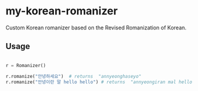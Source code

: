 # my-korean-romanizer
Custom Korean romanizer based on the Revised Romanization of Korean.

## Usage
```python

r = Romanizer()

r.romanize("안녕하세요")  # returns  "annyeonghaseyo"
r.romanize("안녕이란 말 hello hello") # returns  "annyeongiran mal hello hello"
```